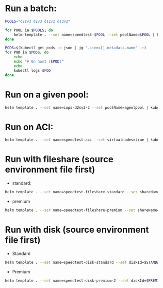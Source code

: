 # Run a batch:

```sh
POOLS="d2sv3 d2v3 ds2v2 ds3v2"

for POOL in $POOLS; do
    helm template . --set name=speedtest-$POOL --set poolName=$POOL | kubectl apply -f -
done

PODS=$(kubectl get pods -o json | jq ".items[].metadata.name" -r)
for POD in $PODS; do
    echo
    echo "# On host ($POD)"
    echo
    kubectl logs $POD
done
```

# Run on a given pool:

```sh
helm template . --set name=iops-d2sv3-2 --set poolName=agentpool | kubectl apply -f -
```

# Run on ACI:

```sh
helm template . --set name=speedtest-aci --set virtualnodes=true | kubectl apply -f -
```

# Run with fileshare (source environment file first)

- standard: 

```sh
helm template . --set name=speedtest-fileshare-standard --set shareName=$SHARE_NAME --set accountName=$STANDARDSTORAGE_STORAGE_ACCOUNT --set accountKey=$STANDARD_STORAGE_ACCOUNT_KEY --set testfile=/storage/folder --set storageName=standard --set poolName=agentpool | kubectl apply -f -
```

- premium 

```sh
helm template . --set name=speedtest-fileshare-premium --set shareName=$SHARE_NAME --set accountName=$PREMIUMSTORAGE_STORAGE_ACCOUNT --set accountKey=$PREMIUM_STORAGE_ACCOUNT_KEY --set testfile=/storage/test --set storageName=premium  --set poolName=agentpool | kubectl apply -f -
```



# Run with disk (source environment file first)

- Standard

```sh
helm template . --set name=speedtest-disk-standard --set diskId=$STANDARDDISK_DISK_RESOURCE_ID --set diskName=$STANDARDDISK_DISK --set testfile=/storage/test --set poolName=agentpool | kubectl apply -f -
```

- Premium

```sh
helm template . --set name=speedtest-disk-premium-2 --set diskId=$PREMIUMDISK_DISK_RESOURCE_ID --set diskName=$PREMIUMDISK_DISK --set testfile=/storage/test --set poolName=agentpool | kubectl apply -f -
```